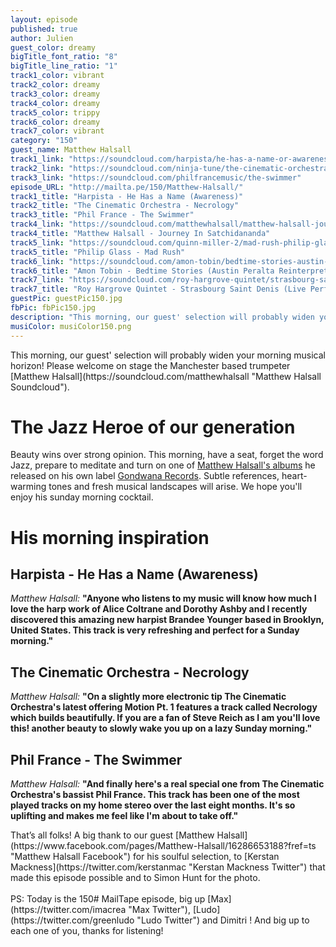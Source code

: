 ```yaml
---
layout: episode
published: true
author: Julien
guest_color: dreamy
bigTitle_font_ratio: "8"
bigTitle_line_ratio: "1"
track1_color: vibrant
track2_color: dreamy
track3_color: dreamy
track4_color: dreamy
track5_color: trippy
track6_color: dreamy
track7_color: vibrant
category: "150"
guest_name: Matthew Halsall
track1_link: "https://soundcloud.com/harpista/he-has-a-name-or-awareness"
track2_link: "https://soundcloud.com/ninja-tune/the-cinematic-orchestra-5"
track3_link: "https://soundcloud.com/philfrancemusic/the-swimmer"
episode_URL: "http://mailta.pe/150/Matthew-Halsall/"
track1_title: "Harpista - He Has a Name (Awareness)"
track2_title: "The Cinematic Orchestra - Necrology"
track3_title: "Phil France - The Swimmer"
track4_link: "https://soundcloud.com/matthewhalsall/matthew-halsall-journey-in"
track4_title: "Matthew Halsall - Journey In Satchidananda"
track5_link: "https://soundcloud.com/quinn-miller-2/mad-rush-philip-glass-1"
track5_title: "Philip Glass - Mad Rush"
track6_link: "https://soundcloud.com/amon-tobin/bedtime-stories-austin-peralta"
track6_title: "Amon Tobin - Bedtime Stories (Austin Peralta Reinterpretation)"
track7_link: "https://soundcloud.com/roy-hargrove-quintet/strasbourg-saint-denis-live"
track7_title: "Roy Hargrove Quintet - Strasbourg Saint Denis (Live Performance)"
guestPic: guestPic150.jpg
fbPic: fbPic150.jpg
description: "This morning, our guest' selection will probably widen your morning musical horizon! Please welcome on stage the Manchester based trumpeter Matthew Halsall."
musiColor: musiColor150.png
---
```



<p id="introduction">
This morning, our guest' selection will probably widen your morning musical horizon! Please welcome on stage the Manchester based trumpeter [Matthew Halsall](https://soundcloud.com/matthewhalsall "Matthew Halsall Soundcloud").</p>

# The Jazz Heroe of our generation

Beauty wins over strong opinion. This morning, have a seat, forget the word Jazz, prepare to meditate and turn on one of [Matthew Halsall's albums](http://matthewhalsall.bandcamp.com/ "Matthew Halsall Bandcamp") he released on his own label [Gondwana Records](http://www.gondwanarecords.com/ "Gondwana Records Website"). Subtle references, heart-warming tones and fresh musical landscapes will arise. We hope you'll enjoy his sunday morning cocktail.

# His morning inspiration

## Harpista - He Has a Name (Awareness)
_Matthew Halsall:_ **"**Anyone who listens to my music will know how much I love the harp work of Alice Coltrane and Dorothy Ashby and I recently discovered this amazing new harpist Brandee Younger based in Brooklyn, United States. This track is very refreshing and perfect for a Sunday morning.**"**

## The Cinematic Orchestra - Necrology
_Matthew Halsall:_ **"**On a slightly more electronic tip The Cinematic Orchestra's latest offering Motion Pt. 1 features a track called Necrology which builds beautifully. If you are a fan of Steve Reich as I am you'll love this! another beauty to slowly wake you up on a lazy Sunday morning.**"**

## Phil France - The Swimmer
_Matthew Halsall:_ **"**And finally here's a real special one from The Cinematic Orchestra's bassist Phil France. This track has been one of the most played tracks on my home stereo over the last eight months. It's so uplifting and makes me feel like I'm about to take off.**"**

<p id="outroduction">
That’s all folks! A big thank to our guest [Matthew Halsall](https://www.facebook.com/pages/Matthew-Halsall/16286653188?fref=ts "Matthew Halsall Facebook") for his soulful selection, to [Kerstan Mackness](https://twitter.com/kerstanmac "Kerstan Mackness Twitter") that made this episode possible and to Simon Hunt for the photo.
<br><br>
PS: Today is the 150# MailTape episode, big up [Max](https://twitter.com/imacrea "Max Twitter"), [Ludo](https://twitter.com/greenludo "Ludo Twitter") and Dimitri ! And big up to each one of you, thanks for listening!
</p>
